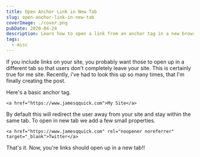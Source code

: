 ```yaml
---
title: Open Anchor Link in New Tab
slug: open-anchor-link-in-new-tab
coverImage: ./cover.png
pubDate: 2020-04-24
description: Learn how to open a link from an anchor tag in a new browser tab
tags:
  - misc
---
```


If you include links on your site, you probably want those to open up in a different tab so that users don't completely leave your site. This is certainly true for me site. Recently, i've had to look this up so many times, that I'm finally creating the post.

Here's a basic anchor tag.

    <a href="https://www.jamesqquick.com">My Site</a>

By default this will redirect the user away from your site and stay within the same tab. To open in new tab we add a few small properties.

    <a href="https://www.jamesqquick.com" rel="noopener noreferrer" target="_blank">Twitter</a>

That's it. Now, you're links should open up in a new tab!!
